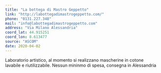```yaml
---
title: "La bottega di Mastro Geppetto"
link: "http://labottegadimastrogeppetto.com/"
phone: "0131.227.348"
mail: "info@labottegadimastrogeppetto.com"
address: "Via Milano Alessandria"
coord_lat: 44.915251
coord_lon: 8.613477
source: "ASCOM"
date: 2020-04-02
---
```


Laboratorio artistico, al momento si realizzano mascherine in cotone lavabile e riutilizzabile. Nessun mininmo di spesa, consegna in Alessandria
